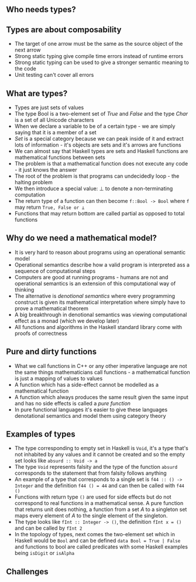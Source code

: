 ## Who needs types?
## Types are about composability
- The target of one arrow must be the same as the source object of the next arrow
- Strong static typing give compile time errors instead of runtime errors
- Strong static typing can be used to give a stronger semantic meaning to the code
- Unit testing can't cover all errors
## What are types?
- Types are just sets of values
- The type Bool is a two-element set of *True* and *False* and the type *Char* is a set of all Unicode characters
- When we declare a variable to be of a certain type - we are simply saying that it is a member of a set
- *Set* is a special category because we can peak inside of it and extract lots of information - it's objects are sets and it's arrows are functions
- We can almost say that Haskell types are sets and Haskell functions are mathematical functions between sets
- The problem is that a mathematical function does not execute any code - it just knows the answer
- The root of the problem is that programs can undecidedly loop - the halting problem
- We then introduce a special value: ⊥ to denote a non-terminating computation
- The return type of a function can then become `f::Bool -> Bool` where `f` may return `True, False or ⊥`
- Functions that may return bottom are called partial as opposed to total functions
## Why do we need a mathematical model?
- It is very hard to reason about programs using an operational semantic model
- Operational semantics describe how a valid program is interpreted ass a sequence of computational steps
- Computers are good at running programs - humans are not and operational semantics is an extension of this computational way of thinking
- The alternative is *denotional semantics* where every programming construct is given its mathematical interpretation where simply have to prove a mathematical theorem
- A big breakthrough in denotional semantics was viewing computational effect as a monad (which we develop later)
- All functions and algorithms in the Haskell standard library come with proofs of correctness
## Pure and dirty functions
- What we call functions in C++ or any other imperative language are not the same things mathematicians call functions - a mathematical function is just a mapping of values to values
- A function which has a side-effect cannot be modelled as a mathematical function
- A function which always produces the same result given the same input and has no side effects is called a *pure function*
- In pure functional languages it's easier to give these languages denotational semantics and model them using category theory
## Examples of types
- The type corresponding to empty set in Haskell is `Void`, it's a type that's not inhabited by any values and it cannot be created and so the empty set looks like `absurd :: Void -> a`
- The type `Void` represents falsity and the type of the function `absurd` corresponds to the statement that from falsity follows anything
- An example of a type that corresponds to a single set is `f44 :: () -> Integer` and the definition `f44 () = 44` and can then be called with `f44 ()`
- Functions with return type `()` are used for side effects but do not correspond to real functions in a mathematical sense. A pure function that returns unit does nothing, a function from a set $A$ to a singleton set maps every element of $A$ to the single element of the singleton.
- The type looks like `fInt :: Integer -> ()`, the definition `fInt x = ()` and can be called by `fInt 2`
- In the topology of types, next comes the two-element set which in Haskell would be `Bool` and can be defined `data Bool = True | False` and functions to bool are called predicates with some Haskell examples being `isDigit` or `isAlpha`
## Challenges